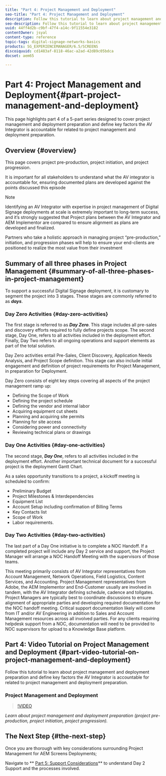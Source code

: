 ```yaml
---
title: "Part 4: Project Management and Deployment"
seo-title: "Part 4: Project Management and Deployment"
description: Follow this tutorial to learn about project management and deployment preparation (project pre-production, project initiation, project progression). Additionally, get to know how the project scope and schedule is defined along with gathering information on vendor, internal labor, and cut-sheets.
seo-description: Follow this tutorial to learn about project management and deployment preparation (project pre-production, project initiation, project progression). Additionally, get to know how the project scope and schedule is defined along with gathering information on vendor, internal labor, and cut-sheets.
uuid: 44ff4d2b-c9bf-47f4-a14c-9f11554e3182
contentOwner: jsyal
content-type: reference
topic-tags: digital-signage-networks-basics
products: SG_EXPERIENCEMANAGER/6.5/SCREENS
discoiquuid: cd1483af-8118-46ac-a2ad-42d89c05bdca
docset: aem65

---
```


# Part 4: Project Management and Deployment{#part-project-management-and-deployment}

This page highlights part 4 of a 5-part series designed to cover project management and deployment preparation and define key factors the AV Integrator is accountable for related to project management and deployment preparation.

## Overview {#overview}

This page covers project pre-production, project initiation, and project progression.

It is important for all stakeholders to understand what the AV integrator is accountable for, ensuring documented plans are developed against the points discussed this episode

>[!NOTE]
>
>Identifying an AV Integrator with expertise in project management of Digital Signage deployments at scale is extremely important to long-term success, and it’s strongly suggested that Project plans between the AV Integrator and AEM Implementor are compared to ensure alignment as plans are developed and finalized.
>
>Partners who take a holistic approach in managing project “pre-production,” initiation, and progression phases will help to ensure your end-clients are positioned to realize the most value from their investment

## Summary of all three phases in Project Management {#summary-of-all-three-phases-in-project-management}

To support a successful Digital Signage deployment, it is customary to segment the project into 3 stages. These stages are commonly referred to as ***days***.

### Day Zero Activities {#day-zero-activities}

The first stage is referred to as ***Day Zero***. This stage includes all pre-sales and discovery efforts required to fully define projects scope. The second stage, Day One, refers to all activities included in the deployment effort. Finally, Day Two refers to all ongoing operations and support elements as part of the total solution.

Day Zero activities entail Pre-Sales, Client Discovery, Application Needs Analysis, and Project Scope definition. This stage can also include initial engagement and definition of project requirements for Project Management, in preparation for Deployment.

Day Zero consists of eight key steps covering all aspects of the project management ramp up:

* Defining the Scope of Work
* Defining the project schedule
* Defining the vendor and internal labor
* Acquiring equipment cut sheets
* Planning and acquiring site permits
* Planning for site access
* Considering power and connectivity
* Reviewing technical plans or drawings

### Day One Activities {#day-one-activities}

The second stage, ***Day One***, refers to all activities included in the deployment effort. Another important technical document for a successful project is the deployment Gantt Chart.

As a sales opportunity transitions to a project, a kickoff meeting is scheduled to confirm:

* Preliminary Budget
* Project Milestones & Interdependencies
* Equipment List
* Account Setup including confirmation of Billing Terms
* Key Contacts list
* Scope of Work
* Labor requirements.

### Day Two Activities {#day-two-activities}

The last part of a Day One initiative is to complete a NOC Handoff. If a completed project will include any Day 2 service and support, the Project Manager will arrange a NOC Handoff Meeting with the supervisors of those teams.

This meeting primarily consists of AV Integrator representatives from Account Management, Network Operations, Field Logistics, Content Services, and Accounting. Project Management representatives from Adobe, the AEM Implementor and End-Customer usually are involved in tandem, with the AV Integrator defining schedule, cadence and tollgates. Project Managers are typically best to coordinate discussions to ensure alignment of appropriate parties and developing required documentation for the NOC handoff meeting. Critical support documentation likely will come from IT and/or AV Engineering in addition to Sales and Account Management resources across all involved parties. For any clients requiring helpdesk support from a NOC, documentation will need to be provided to NOC supervisors for upload to a Knowledge Base platform.

## Part 4: Video Tutorial on Project Management and Deployment {#part-video-tutorial-on-project-management-and-deployment}

Follow this tutorial to learn about project management and deployment preparation and define key factors the AV Integrator is accountable for related to project management and deployment preparation.

### Project Management and Deployment

>[!VIDEO](https://video.tv.adobe.com/v/28408)

*Learn about project management and deployment preparation (project pre-production, project initiation, project progression).*

## The Next Step {#the-next-step}

Once you are thorough with key considerations surrounding Project Management for AEM Screens Deployments;

Navigate to ** [Part 5: Support Considerations](/help/screens/support-considerations.md)** to understand Day 2 Support and the processes involved.


